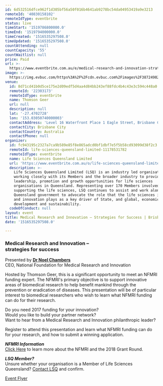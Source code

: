```yaml
---
id: 6d532516dfce962f1d305bf56a50f016b4641ab9278bc54da04953419a9e3213
remoteId: '40830158102'
remoteIdType: eventbrite
status: live
timeStart: '1519786800000.0'
timeEnd: '1519794000000.0'
timeCreated: '1516535297508.0'
timeUpdated: '1516535297508.0'
countAttending: null
countCapacity: '55'
countWaitlist: null
price: Paid
url: >-
  https://www.eventbrite.com.au/e/medical-research-and-innovation-strategies-for-success-brisbane-registration-40830158102?aff=ebapi
image: >-
  https://img.evbuc.com/https%3A%2F%2Fcdn.evbuc.com%2Fimages%2F38724982%2F183034962368%2F1%2Foriginal.jpg?s=3f10c8ed349339bc5329037093055f43
venue:
  id: 8d71cd41b0d5ce175e2d09edf5d4aa4d84bb243ef88fdc4b4c43e3c594c448a0
  remoteId: '22303173'
  remoteIdType: eventbrite
  name: Thomson Geer
  url: null
  description: null
  lat: '-27.4702728'
  lon: '153.03050740000003'
  contactAddress: 'Level 16 Waterfront Place 1 Eagle Street, Brisbane City, QLD 4000'
  contactCity: Brisbane City
  contactCountry: Australia
  contactPhone: null
organizer:
  id: fc943195c2327a7ca9b589e85f8e865adcd0bf1dbf7e5f5b58cd93099d38f2c3
  remoteId: life-sciences-queensland-limited-11178531782
  remoteIdType: eventbrite
  name: Life Sciences Queensland Limited
  url: 'https://www.eventbrite.com.au/o/life-sciences-queensland-limited-11178531782'
  description: >-
    Life Sciences Queensland Limited (LSQ) is an industry led organisation
    working closely with its Members and the broader industry to provide
    leadership, promotion and growth opportunities for life sciences
    organisations in Queensland. Representing over 170 Members involved in, or
    supporting the life sciences, LSQ continues to assist and work alongside the
    Queensland government to advocate the role that the life sciences industry
    and innovation plays as a key driver of State, and global, economic
    development and sustainability.
  codeOfConduct: null
layout: event
title: Medical Research and Innovation – Strategies for Success | Brisbane
date: '1516535297508.0'

---
```

<H3><STRONG>Medical Research and Innovation – <BR></STRONG><STRONG>strategies for success</STRONG></H3>
<P>Presented by <STRONG><A HREF="https://nfmri.org.au/about-us/management/" TARGET="_blank" TITLE="Noel Chambers" REL="noreferrer noopener nofollow noopener noreferrer nofollow">Dr Noel Chambers<BR></A></STRONG>CEO, National Foundation for Medical Research and Innovation </P>
<P>Hosted by Thomson Geer, this is a significant opportunity to meet an NFMRI funding expert. The NFMRI's primary objective is to support innovative areas of biomedical research to help benefit mankind through the prevention or eradication of diseases. This presentation will be of particular interest to biomedical researchers who wish to learn what NFMRI funding can do for their research.</P>
<P>Do you need 2017 funding for your innovation? <BR>Would you like to build your partner network? <BR>Want to hear from a Medical Research and Innovation philanthropic leader?</P>
<P>Register to attend this presentation and learn what NFMRI funding can do for your research, and how to submit a winning application.</P>
<P><EM><STRONG>NFMRI Information</STRONG></EM><A HREF="http://nfmri.org.au/research-and-innovation/apply-for-support/" TARGET="_blank" TITLE="NFMRI Information" REL="noreferrer noopener nofollow noopener noreferrer nofollow"><BR>Click Here</A><SPAN> to learn more about the NFMRI and the 2018 Grant Round.</SPAN></P>
<P><STRONG><EM>LSQ Member?</EM></STRONG><BR>Unsure whether your organisation is a <SPAN>Member of </SPAN>Life Sciences Queensland? <A HREF="mailto:marketing@lsq.com.au" TARGET="_blank" TITLE="Am I a LSQ Member" REL="noreferrer noopener nofollow noopener noreferrer nofollow">Contact LSQ</A> and confirm.</P>
<P><A HREF="https://cdn.evbuc.com/eventlogos/181762624/medicalresearchinnovationflyerbrisbane.pdf" TARGET="_blank" TITLE="Flyer" REL="noreferrer noopener nofollow noopener noreferrer nofollow">Event Flyer</A></P>
